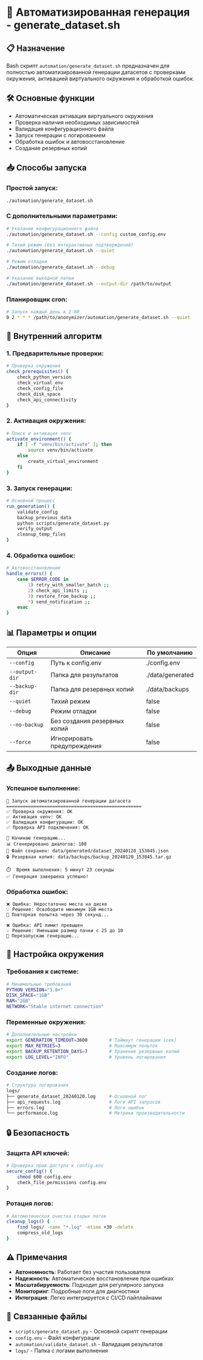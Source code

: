 # 🚀 Автоматизированная генерация - generate_dataset.sh

## 📋 Назначение

Bash скрипт `automation/generate_dataset.sh` предназначен для полностью автоматизированной генерации датасетов с проверками окружения, активацией виртуального окружения и обработкой ошибок.

## 🛠️ Основные функции

- Автоматическая активация виртуального окружения
- Проверка наличия необходимых зависимостей
- Валидация конфигурационного файла
- Запуск генерации с логированием
- Обработка ошибок и автовосстановление
- Создание резервных копий

## 📥 Способы запуска

### Простой запуск:
```bash
./automation/generate_dataset.sh
```

### С дополнительными параметрами:
```bash
# Указание конфигурационного файла
./automation/generate_dataset.sh --config custom_config.env

# Тихий режим (без интерактивных подтверждений)
./automation/generate_dataset.sh --quiet

# Режим отладки  
./automation/generate_dataset.sh --debug

# Указание выходной папки
./automation/generate_dataset.sh --output-dir /path/to/output
```

### Планировщик cron:
```bash
# Запуск каждый день в 2:00
0 2 * * * /path/to/anonymizer/automation/generate_dataset.sh --quiet
```

## 🔧 Внутренний алгоритм

### 1. Предварительные проверки:
```bash
# Проверка окружения
check_prerequisites() {
    check_python_version
    check_virtual_env
    check_config_file
    check_disk_space
    check_api_connectivity
}
```

### 2. Активация окружения:
```bash
# Поиск и активация venv
activate_environment() {
    if [ -f "venv/bin/activate" ]; then
        source venv/bin/activate
    else
        create_virtual_environment
    fi
}
```

### 3. Запуск генерации:
```bash
# Основной процесс
run_generation() {
    validate_config
    backup_previous_data
    python scripts/generate_dataset.py
    verify_output
    cleanup_temp_files
}
```

### 4. Обработка ошибок:
```bash
# Автовосстановление
handle_errors() {
    case $ERROR_CODE in
        1) retry_with_smaller_batch ;;
        2) check_api_limits ;;
        3) restore_from_backup ;;
        *) send_notification ;;
    esac
}
```

## 📊 Параметры и опции

| Опция | Описание | По умолчанию |
|-------|----------|--------------|
| `--config` | Путь к config.env | ./config.env |
| `--output-dir` | Папка для результатов | ./data/generated |
| `--backup-dir` | Папка для резервных копий | ./data/backups |
| `--quiet` | Тихий режим | false |
| `--debug` | Режим отладки | false |
| `--no-backup` | Без создания резервных копий | false |
| `--force` | Игнорировать предупреждения | false |

## 📤 Выходные данные

### Успешное выполнение:
```
🚀 Запуск автоматизированной генерации датасета
==================================================
✅ Проверка окружения: OK
✅ Активация venv: OK  
✅ Валидация конфигурации: OK
✅ Проверка API подключения: OK

🎯 Начинаю генерацию...
📊 Сгенерировано диалогов: 100
💾 Файл сохранен: data/generated/dataset_20240120_153045.json
🔒 Резервная копия: data/backups/backup_20240120_153045.tar.gz

⏱️  Время выполнения: 5 минут 23 секунды
✅ Генерация завершена успешно!
```

### Обработка ошибок:
```
❌ Ошибка: Недостаточно места на диске
💡 Решение: Освободите минимум 1GB места
🔄 Повторная попытка через 30 секунд...

❌ Ошибка: API лимит превышен  
💡 Решение: Уменьшаю размер пачки с 25 до 10
🔄 Перезапускаю генерацию...
```

## 🔧 Настройка окружения

### Требования к системе:
```bash
# Минимальные требования
PYTHON_VERSION="3.8+"
DISK_SPACE="1GB"
RAM="2GB" 
NETWORK="Stable internet connection"
```

### Переменные окружения:
```bash
# Дополнительные настройки
export GENERATION_TIMEOUT=3600        # Таймаут генерации (сек)
export MAX_RETRIES=3                  # Максимум попыток
export BACKUP_RETENTION_DAYS=7        # Хранение резервных копий
export LOG_LEVEL="INFO"               # Уровень логирования
```

### Создание логов:
```bash
# Структура логирования  
logs/
├── generate_dataset_20240120.log     # Основной лог
├── api_requests.log                  # Логи API запросов
├── errors.log                        # Логи ошибок
└── performance.log                   # Метрики производительности
```

## 🔒 Безопасность

### Защита API ключей:
```bash
# Проверка прав доступа к config.env
secure_config() {
    chmod 600 config.env
    check_file_permissions config.env
}
```

### Ротация логов:
```bash  
# Автоматическая очистка старых логов
cleanup_logs() {
    find logs/ -name "*.log" -mtime +30 -delete
    compress_old_logs
}
```

## ⚠️ Примечания

- **Автономность**: Работает без участия пользователя
- **Надежность**: Автоматическое восстановление при ошибках
- **Масштабируемость**: Подходит для регулярного запуска
- **Мониторинг**: Подробные логи для диагностики
- **Интеграция**: Легко интегрируется с CI/CD пайплайнами

## 🔗 Связанные файлы

- `scripts/generate_dataset.py` - Основной скрипт генерации
- `config.env` - Файл конфигурации
- `automation/validate_dataset.sh` - Валидация результатов
- `logs/` - Папка с логами выполнения 